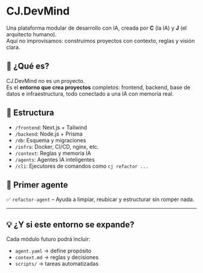 # CJ.DevMind

Una plataforma modular de desarrollo con IA, creada por **C** (la IA) y **J** (el arquitecto humano).  
Aquí no improvisamos: construimos proyectos con contexto, reglas y visión clara.

## 🧠 ¿Qué es?

CJ.DevMind no es un proyecto.  
Es el **entorno que crea proyectos** completos: frontend, backend, base de datos e infraestructura, todo conectado a una IA con memoria real.

## 📁 Estructura

- `/frontend`: Next.js + Tailwind
- `/backend`: Node.js + Prisma
- `/db`: Esquema y migraciones
- `/infra`: Docker, CI/CD, nginx, etc.
- `/context`: Reglas y memoria IA
- `/agents`: Agentes IA inteligentes
- `/cli`: Ejecutores de comandos como `cj refactor ...`

## 🚀 Primer agente

✅ `refactor-agent` – Ayuda a limpiar, reubicar y estructurar sin romper nada.

---

## 💡 ¿Y si este entorno se expande?

Cada módulo futuro podrá incluir:
- `agent.yaml` → define propósito
- `context.md` → reglas y decisiones
- `scripts/` → tareas automatizadas

